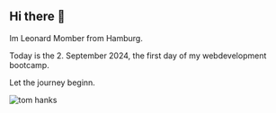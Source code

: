 ## Hi there 👋

Im Leonard Momber from Hamburg. 

Today is the 2. September 2024, the first day of my webdevelopment bootcamp. 

Let the journey beginn.

![tom hanks](https://media3.giphy.com/media/v1.Y2lkPTc5MGI3NjExYTQ4YjBwczJ2OTFuYXRmaHljb3c1aGg2cjFzZDJ2MWlsN3o5NXc2YyZlcD12MV9pbnRlcm5hbF9naWZfYnlfaWQmY3Q9Zw/CzbiCJTYOzHTW/giphy.webp)


